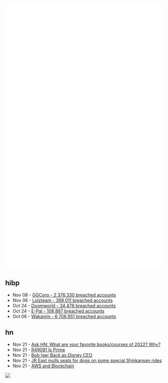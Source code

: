 ![Metrics](https://raw.githubusercontent.com/phixion/phixion/master/metrics.svg)

## hibp

<!--
for https://github.com/phixion/phixion/blob/main/.github/workflows/feeds.yml
-->
<!--START_SECTION:haveibeenpwnd-->
- Nov 08 - [GGCorp - 2,376,330 breached accounts](https://haveibeenpwned.com/PwnedWebsites#GGCorp)
- Nov 06 - [Lolzteam - 398,011 breached accounts](https://haveibeenpwned.com/PwnedWebsites#Lolzteam)
- Oct 24 - [Doomworld - 34,478 breached accounts](https://haveibeenpwned.com/PwnedWebsites#Doomworld)
- Oct 24 - [E-Pal - 108,887 breached accounts](https://haveibeenpwned.com/PwnedWebsites#EPal)
- Oct 06 - [Wakanim - 6,706,951 breached accounts](https://haveibeenpwned.com/PwnedWebsites#Wakanim)
<!--END_SECTION:haveibeenpwnd-->

## hn

<!--
for https://github.com/phixion/phixion/blob/main/.github/workflows/feeds.yml
-->
<!--START_SECTION:hn-->
- Nov 21 - [Ask HN: What are your favorite books/courses of 2022? Why?](https://news.ycombinator.com/item?id=33688207)
- Nov 21 - [R49081 Is Prime](https://mersenneforum.org/showpost.php?p=602219&postcount=35)
- Nov 21 - [Bob Iger Back as Disney CEO](https://deadline.com/2022/11/disney-bob-iger-returns-ceo-bob-chapek-out-1235178223/)
- Nov 21 - [JR East mulls seats for dogs on some special Shinkansen rides](https://www.asahi.com/ajw/articles/14759577)
- Nov 21 - [AWS and Blockchain](https://www.tbray.org/ongoing/When/202x/2022/11/19/AWS-Blockchain)
<!--END_SECTION:hn-->

<!--
for https://yhype.me
-->
![](https://hit.yhype.me/github/profile?user_id=13013670)
